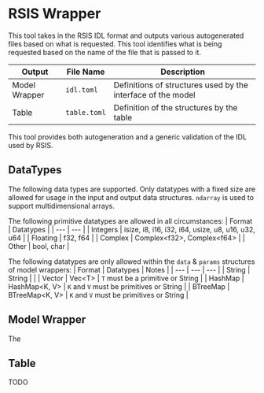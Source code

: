 # RSIS Wrapper
This tool takes in the RSIS IDL format and outputs various autogenerated files based on what is requested. This tool identifies what is being requested based on the name of the file that is passed to it.

| Output | File Name | Description |
| --- | --- | --- |
| Model Wrapper | `idl.toml` | Definitions of structures used by the interface of the model |
| Table | `table.toml` | Definition of the structures by the table |

This tool provides both autogeneration and a generic validation of the IDL used by RSIS.

## DataTypes
The following data types are supported. Only datatypes with a fixed size are allowed for usage in the input and output data structures. `ndarray` is used to support multidimensional arrays.

The following primitive datatypes are allowed in all circumstances:
| Format | Datatypes |
| --- | --- |
| Integers | isize, i8, i16, i32, i64, usize, u8, u16, u32, u64 |
| Floating | f32, f64 |
| Complex | Complex&lt;f32&gt;, Complex&lt;f64&gt; |
| Other | bool, char |

The following datatypes are only allowed within the `data` & `params` structures of model wrappers:
| Format | Datatypes | Notes |
| --- | --- | --- |
| String | String | |
| Vector | Vec&lt;T&gt; | `T` must be a primitive or String |
| HashMap | HashMap&lt;K, V&gt; | `K` and `V` must be primitives or String |
| BTreeMap | BTreeMap&lt;K, V&gt; | `K` and `V` must be primitives or String |


## Model Wrapper
The 

## Table
TODO
